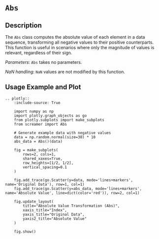 # `Abs`

## Description

The `Abs` class computes the absolute value of each element in a data sequence, transforming all negative values to their positive counterparts. This function is useful in scenarios where only the magnitude of values is relevant, regardless of their sign.

*Parameters*: `Abs` takes no parameters.

*NaN handling*: `NaN` values are not modified by this function.

## Usage Example and Plot

```{eval-rst}
.. plotly::
    :include-source: True

    import numpy as np
    import plotly.graph_objects as go
    from plotly.subplots import make_subplots
    from screamer import Abs

    # Generate example data with negative values
    data = np.random.normal(size=30) * 10
    abs_data = Abs()(data)

    fig = make_subplots(
        rows=2, cols=1,
        shared_xaxes=True,
        row_heights=[1/2, 1/2],
        vertical_spacing=0.1
    )

    fig.add_trace(go.Scatter(y=data, mode='lines+markers', name='Original Data'), row=1, col=1)
    fig.add_trace(go.Scatter(y=abs_data, mode='lines+markers', name='Absolute Value', line=dict(color='red')), row=2, col=1)

    fig.update_layout(
        title="Absolute Value Transformation (Abs)",
        xaxis_title="Index",
        yaxis_title="Original Data",
        yaxis2_title="Absolute Value"
    )

    fig.show()

```

